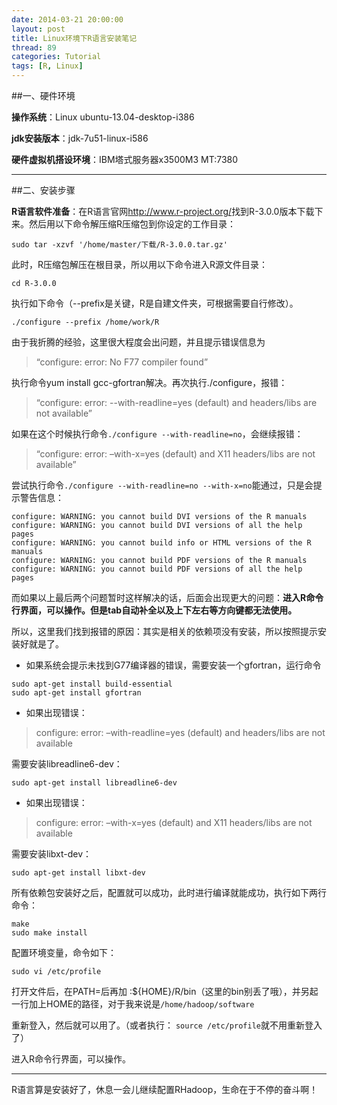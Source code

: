 ```yaml
---
date: 2014-03-21 20:00:00
layout: post
title: Linux环境下R语言安装笔记
thread: 89
categories: Tutorial
tags: [R, Linux]
---
```


##一、硬件环境

**操作系统**：Linux ubuntu-13.04-desktop-i386

**jdk安装版本**：jdk-7u51-linux-i586

**硬件虚拟机搭设环境**：IBM塔式服务器x3500M3 MT:7380

----

##二、安装步骤

**R语言软件准备**：在R语言官网<http://www.r-project.org/>找到R-3.0.0版本下载下来。然后用以下命令解压缩R压缩包到你设定的工作目录：

```
sudo tar -xzvf '/home/master/下载/R-3.0.0.tar.gz'
```

此时，R压缩包解压在根目录，所以用以下命令进入R源文件目录：

```
cd R-3.0.0
```

执行如下命令（--prefix是关键，R是自建文件夹，可根据需要自行修改）。

```
./configure --prefix /home/work/R
```

由于我折腾的经验，这里很大程度会出问题，并且提示错误信息为

>“configure: error: No F77 compiler found”

执行命令yum install gcc-gfortran解决。再次执行./configure，报错：

>“configure: error: --with-readline=yes (default) and headers/libs are not available”

如果在这个时候执行命令`./configure --with-readline=no`，会继续报错：

>“configure: error: –with-x=yes (default) and X11 headers/libs are not available”

尝试执行命令`./configure --with-readline=no --with-x=no`能通过，只是会提示警告信息：

```
configure: WARNING: you cannot build DVI versions of the R manuals
configure: WARNING: you cannot build DVI versions of all the help pages
configure: WARNING: you cannot build info or HTML versions of the R manuals
configure: WARNING: you cannot build PDF versions of the R manuals
configure: WARNING: you cannot build PDF versions of all the help pages
```

而如果以上最后两个问题暂时这样解决的话，后面会出现更大的问题：**进入R命令行界面，可以操作。但是tab自动补全以及上下左右等方向键都无法使用。**

所以，这里我们找到报错的原因：其实是相关的依赖项没有安装，所以按照提示安装好就是了。

 * 如果系统会提示未找到G77编译器的错误，需要安装一个gfortran，运行命令

```
sudo apt-get install build-essential
sudo apt-get install gfortran
```

 * 如果出现错误：
 
>configure: error: –with-readline=yes (default) and headers/libs are not available

需要安装libreadline6-dev：

```
sudo apt-get install libreadline6-dev
```

* 如果出现错误：

>configure: error: –with-x=yes (default) and X11 headers/libs are not available

需要安装libxt-dev：

```
sudo apt-get install libxt-dev
```

所有依赖包安装好之后，配置就可以成功，此时进行编译就能成功，执行如下两行命令：

```
make
sudo make install
```

配置环境变量，命令如下：

```
sudo vi /etc/profile
```

打开文件后，在PATH=后再加 :${HOME}/R/bin（这里的bin别丢了哦），并另起一行加上HOME的路径，对于我来说是`/home/hadoop/software`


重新登入，然后就可以用了。（或者执行： `source /etc/profile`就不用重新登入了）

进入R命令行界面，可以操作。

----

R语言算是安装好了，休息一会儿继续配置RHadoop，生命在于不停的奋斗啊！